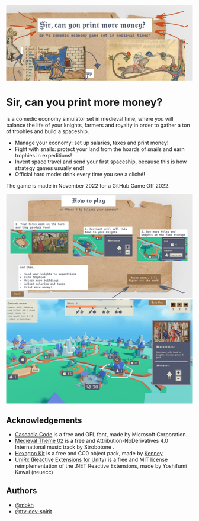 ![header](screenshots/header.png)
# Sir, can you print more money?
is a comedic economy simulator set in medieval time, where you will balance the life of your knights, farmers and royalty in order to gather a ton of trophies and build a spaceship.
    
 - Manage your economy: set up salaries, taxes and print money!
 - Fight with snails: protect your land from the hoards of snails and earn trophies in expeditions!
 - Invent space travel and send your first spaceship, because this is how strategy games usually end!
 - Official hard mode: drink every time you see a cliché!

The game is made in November 2022 for a GitHub Game Off 2022.

![screen1](screenshots/screen1.jpg)
![screen2](screenshots/screen2.jpg)

## Acknowledgements

 - [Cascadia Code](https://github.com/microsoft/cascadia-code) is a free and OFL font, made by Microsoft Corporation.
 - [Medieval Theme 02](https://freemusicarchive.org/music/Strobotone/game-and-broadcast-music/medieval-theme-02-1/) is a free and Attribution-NoDerivatives 4.0 International music track by Strobotone .
 - [Hexagon Kit](https://kenney.nl/assets/hexagon-kit) is a free and CC0 object pack, made by [Kenney](www.kenney.nl)
 - [UniRx (Reactive Extensions for Unity)](https://github.com/neuecc/UniRx) is a free and MIT license reimplementation of the .NET Reactive Extensions, made by Yoshifumi Kawai (neuecc)
## Authors

- [@mbkh](https://github.com/mbkh)
- [@ttv-dev-spirit](https://github.com/ttv-dev-spirit)
